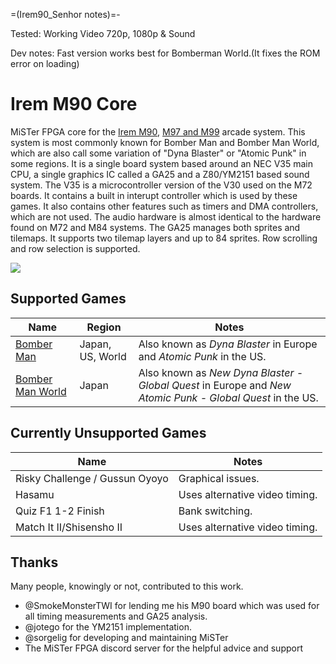 =(Irem90_Senhor notes)=-

Tested: Working Video 720p, 1080p & Sound

Dev notes: Fast version works best for Bomberman World.(It fixes the ROM error on loading)

# Irem M90 Core

MiSTer FPGA core for the [Irem M90](https://www.system16.com/hardware.php?id=746), [M97 and M99](https://www.system16.com/hardware.php?id=748) arcade system. This system is most commonly known for Bomber Man and Bomber Man World, which are also call some variation of "Dyna Blaster" or "Atomic Punk" in some regions. It is a single board system based around an NEC V35 main CPU, a single graphics IC called a GA25 and a Z80/YM2151 based sound system. The V35 is a microcontroller version of the V30 used on the M72 boards. It contains a built in interupt controller which is used by these games. It also contains other features such as timers and DMA controllers, which are not used. The audio hardware is almost identical to the hardware found on M72 and M84 systems. The GA25 manages both sprites and tilemaps. It supports two tilemap layers and up to 84 sprites. Row scrolling and row selection is supported.

![](docs/bomber_man_world.png)

## Supported Games
|Name|Region|Notes|
|---|---|---|
|[Bomber Man](https://en.wikipedia.org/wiki/Bomberman)|Japan, US, World|Also known as _Dyna Blaster_ in Europe and _Atomic Punk_ in the US.|
|[Bomber Man World](https://en.wikipedia.org/wiki/Bomber_Man_World)|Japan|Also known as _New Dyna Blaster - Global Quest_ in Europe and _New Atomic Punk - Global Quest_ in the US.|


## Currently Unsupported Games
|Name|Notes|
|---|---|
|Risky Challenge / Gussun Oyoyo|Graphical issues.|
|Hasamu|Uses alternative video timing.|
|Quiz F1 1-2 Finish|Bank switching.|
|Match It II/Shisensho II|Uses alternative video timing.|


## Thanks
Many people, knowingly or not, contributed to this work.
- @SmokeMonsterTWI for lending me his M90 board which was used for all timing measurements and GA25 analysis.
- @jotego for the YM2151 implementation.
- @sorgelig for developing and maintaining MiSTer
- The MiSTer FPGA discord server for the helpful advice and support
